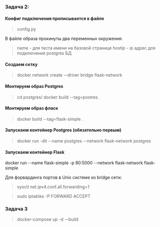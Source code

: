 ### Задача 2:
#### Конфиг подключения прописывается в файле
> config.py

В файле образа прокинуты два переменных окружения:
> name - для теста имени на базовой странице
> hostip - ip адрес для подключения postgres БД

#### Создаем сетку
> docker network create --driver bridge flask-network

#### Монтируем образ Postgres
> cd postgres/
> docker build --tag=postres .

#### Монтируем образ фласк
> docker build --tag=flask-simple .

#### Запускаем контейнер Postgres (обязательно первым)
> docker run -dit --name postgres --network flask-network postgres

#### Запускаем контейнер Flask
docker run --name flask-simple -p 80:5000 --network flask-network flask-simple


Для форвардинга портов в Unix системе из bridge сети:
> sysctl net.ipv4.conf.all.forwarding=1

> sudo iptables -P FORWARD ACCEPT


### Задача 3
> docker-compose up -d --build
